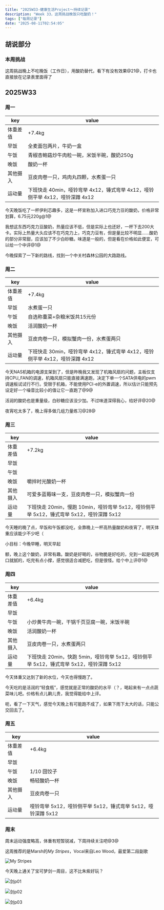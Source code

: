 ```yaml
---
title: "2025W33-健康生活Project～持续记录"
description: "Week 33，这周挑战晚饭只吃酸奶！"
tags: ["每周记录"]
date: "2025-08-11T02:54:05"
---
```


## 胡说部分

### 本周挑战

这周挑战晚上不吃晚饭（工作日），用酸奶替代，看下有没有效果@21@，打卡也直接放在记录表里面得了

## 2025W33

### 周一

| key      | value                                                        |
| -------- | ------------------------------------------------------------ |
| 体重差值 | +7.4kg                                                       |
| 早饭     | 全麦面包两片，牛奶一盒                                       |
| 午饭     | 青椒杏鲍菇炒牛肉粒一碗，米饭半碗，酸奶250g                   |
| 晚饭     | 酸奶一杯                                                     |
| 其他摄入 | 豆皮肉卷一只，鸡肉丸四颗，水煮蛋一只                         |
| 运动量   | 下班快走 40min，哑铃弯举 4x12，锤式弯举 4x12，哑铃侧平举 4x12，哑铃深蹲 4x12 |

今天晚饭吃了一杯伊利芯趣多，这是一杯宣称加入进口巧克力豆的酸奶，价格非常划算，6.75元220g@1@

我想这东西巧克力豆酸奶，热量应该不低，但是实际上也还好，一杯下去200大卡。实际上热量大头应该不在巧克力上，巧克力豆有，但是量比较不明显……酸奶的部分非常甜，应该加了不少白砂糖。味道是一般的，但是看在价格如此便宜，可以给一个中评@1@

今晚探索了一下新的路线，找到一个中关村森林公园的大路路线。

### 周二

| key      | value                                                        |
| -------- | ------------------------------------------------------------ |
| 体重差值 | +7.4kg                                                       |
| 早饭     | 水煮蛋一只                                                   |
| 午饭     | 自选称重菜+杂粮米饭共15元份                                  |
| 晚饭     | 活润酸奶一杯                                                 |
| 其他摄入 | 豆皮肉卷一只，模拟蟹肉一份，水煮蛋两只                       |
| 运动量   | 下班快走 30min，哑铃弯举 4x12，锤式弯举 4x12，哑铃侧平举 4x12，哑铃深蹲 4x12 |

今天NAS机箱的电源支架到了，但是昨晚我又发现了机箱风扇的问题，主板仅支持CPU_FAN的调速，机箱风扇只能直接满速跑，决定下单一个SATA供电的pwm调速板试试行不行。受限于机箱，不能使用PCI-e的外置调速，所以估计只能预先设定好一个噪音比较小的值让它一直跑了@9@

活润的酸奶也是重量级，白砂糖应该没少加。不过味道深得我心，给好评@20@

夜宵吃太多了，晚上得多做几组力量练习@28@

### 周三

| key      | value                                                        |
| -------- | ------------------------------------------------------------ |
| 体重差值 | +7.2kg                                                       |
| 早饭     |                                                              |
| 午饭     |                                                              |
| 晚饭     | 嚼拌时光酸奶一杯                                             |
| 其他摄入 | 可爱多蓝莓味一支，豆皮肉卷一只，模拟蟹肉一份                 |
| 运动量   | 下班快走 20min，慢跑 10min，哑铃弯举 5x12，哑铃侧平举 5x12，锤式弯举 5x12，哑铃深蹲 5x12 |

今天睡的晚了点，早饭和午饭都没吃，全靠晚上一杯高热量酸奶和夜宵了，明天体重应该能少不少吧（

小目标：今晚早睡，明天早起

额，晚上这个酸奶，非常有趣。酸奶是好喝的，谷物脆是好吃的，兑到一起是吃两口就腻的，吃完有点小撑，感觉很适合减肥吃，但是很怪。给个中上评@1@

### 周四

| key      | value                                                        |
| -------- | ------------------------------------------------------------ |
| 体重差值 | +6.4kg                                                       |
| 早饭     |                                                              |
| 午饭     | 小炒黄牛肉一碗，干锅千页豆腐一碗，米饭半碗                   |
| 晚饭     | 活润酸奶一杯                                                 |
| 其他摄入 | 豆皮肉卷一只，水煮蛋两只                                     |
| 运动量   | 下班快走 20min，快跑 5min，哑铃弯举 5x12，哑铃侧平举 5x12，锤式弯举 5x12，哑铃深蹲 5x12 |

今天体重又达到了新的水位，今天也得慢跑了。

今天吃的是活润的“轻食瓶”，感觉就是正常的酸奶的水平（？，喝起来有一点点蔬菜味儿吧。价格有点儿齁儿贵，我觉得能给中上评。

呃，看了一下天气，感觉今天晚上有可能跑不成了，如果下雨下太大的话，只能公交回去了。

### 周五

| key      | value                                                        |
| -------- | ------------------------------------------------------------ |
| 体重差值 | +6.4kg                                                       |
| 早饭     |                                                              |
| 午饭     | 1/10 囧饺子                                                  |
| 晚饭     | 畅轻酸奶一杯                                                 |
| 其他摄入 | 豆皮肉卷一只                                                 |
| 运动量   | 哑铃弯举 5x12，哑铃侧平举 5x12，锤式弯举 5x12，哑铃深蹲 5x12 |

### 周末

周末运动强度略高，体重有短暂锐减，下周持续关注吧@3@

这周推荐的是Marsh的*My Stripes*，Vocal来自Leo Wood，最爱第二段副歌

![My Stripes](https://s2.loli.net/2025/08/18/WgUR1Mb4CmdaNxA.jpg)

今天晚上通关了宝可梦剑一周目，这不比朱紫好玩？

![剑p01](https://s2.loli.net/2025/08/18/dsnJEYxZj7u3NGf.png)

![剑p02](https://s2.loli.net/2025/08/18/vylRomkXEJVQbcq.png)

![剑p03](https://s2.loli.net/2025/08/18/1iPAsT3eOvczagL.png)
